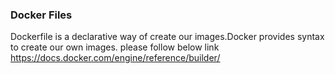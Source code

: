 ### Docker Files
Dockerfile is a declarative way of create our images.Docker provides syntax to create our own images.
please follow below link
https://docs.docker.com/engine/reference/builder/ 



